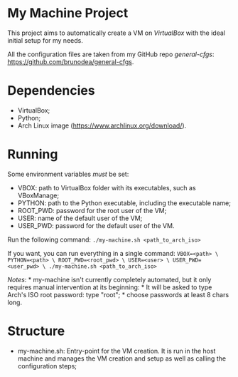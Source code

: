 # My Machine Project

This project aims to automatically create a VM on *VirtualBox* with the ideal initial setup for my needs.

All the configuration files are taken from my GitHub repo *general-cfgs*: https://github.com/brunodea/general-cfgs.

# Dependencies

* VirtualBox;
* Python;
* Arch Linux image (https://www.archlinux.org/download/).

# Running

Some environment variables *must* be set:
* VBOX: path to VirtualBox folder with its executables, such as VBoxManage;
* PYTHON: path to the Python executable, including the executable name;
* ROOT_PWD: password for the root user of the VM;
* USER: name of the default user of the VM;
* USER_PWD: password for the default user of the VM.

Run the following command:
`./my-machine.sh <path_to_arch_iso>`

If you want, you can run everything in a single command:
`VBOX=<path> \
PYTHON=<path> \
ROOT_PWD=<root_pwd> \
USER=<user> \
USER_PWD=<user_pwd> \
./my-machine.sh <path_to_arch_iso>`

*Notes*:
	* my-machine isn't currently completely automated, but it only requires manual intervention at its beginning:
		* It will be asked to type Arch's ISO root password: type "root";
	* choose passwords at least 8 chars long.

# Structure

* my-machine.sh: Entry-point for the VM creation. It is run in the host machine and manages the VM creation and setup as well as calling the configuration steps;
